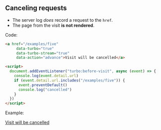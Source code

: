 
## Canceling requests

- The server log _does_ record a request to the `href`.
- The page from the visit **is not rendered**.

Code:

```html
<a href="/examples/five"
     data-turbo="true"
     data-turbo-stream="true"
     data-action="advance">Visit will be cancelled</a>

<script>
  document.addEventListener("turbo:before-visit", async (event) => {
    console.log(event.detail.url)
    if (event.detail.url.includes("/examples/five")) {
      event.preventDefault()
      console.log("cancelled")
    }
  })
</script>
```

Example:

<a href="/examples/five"
     data-turbo="true"
     data-turbo-stream="true"
     data-action="advance">Visit will be cancelled</a>

<script>
  document.addEventListener("turbo:before-visit", (event) => {
    console.log(event.detail.url)
    if (event.detail.url.includes("/examples/five")) {
      event.preventDefault()
      console.log("cancelled")
    }
  })
</script>
